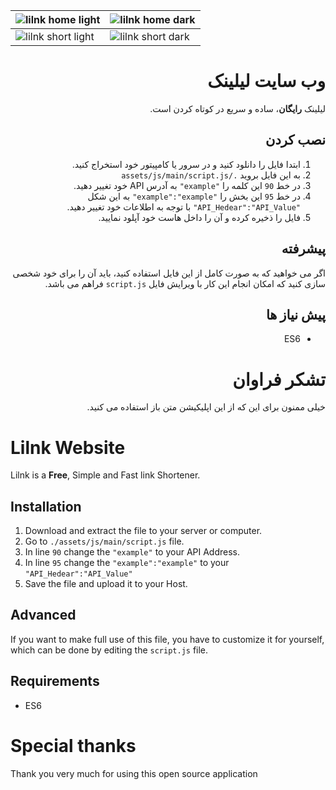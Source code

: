 
| ![lilnk home light](https://s19.picofile.com/file/8434270376/lilnk.png) | ![lilnk home dark](https://s18.picofile.com/file/8434270334/lilnkdark.png) |
|--|--|
| ![lilnk short light](https://s19.picofile.com/file/8434270100/lilnk2.png) | ![lilnk short dark](https://s19.picofile.com/file/8434270326/lilnk2dark.png) |


<div dir="rtl">

# وب سایت لیلینک
لیلینک **رایگان**، ساده و سریع در کوتاه کردن است.

## نصب کردن
1. ابتدا فایل را دانلود کنید و در سرور یا کامپیتور خود استخراج کنید.
2. به این فایل بروید `./assets/js/main/script.js`
3. در خط `90` این کلمه را `"example"` به آدرس API خود تغییر دهید.
4. در خط `95` این بخش را `"example":"example"` به این شکل `"API_Hedear":"API_Value"` با توجه به اطلاعات خود تغییر دهید.
5. فایل را ذخیره کرده و آن را داخل هاست خود آپلود نمایید.

## پیشرفته
اگر می خواهید که به صورت کامل از این فایل استفاده کنید، باید آن را برای خود شخصی سازی کنید که امکان  انجام این کار با ویرایش فایل `script.js` فراهم می باشد.

## پیش نیاز ها
- ES6

# تشکر فراوان
خیلی ممنون برای این که از این اپلیکیشن متن باز استفاده می کنید.

<div dir="ltr">

# Lilnk Website
Lilnk is a **Free**, Simple and Fast link Shortener.

## Installation
1. Download and extract the file to your server or computer.
2. Go to `./assets/js/main/script.js` file.
3. In line `90` change the `"example"` to your API Address.
4. In line `95` change the `"example":"example"` to your `"API_Hedear":"API_Value"`
5. Save the file and upload it to your Host.

## Advanced
If you want to make full use of this file, you have to customize it for yourself, which can be done by editing the `script.js` file.

## Requirements
- ES6

# Special thanks
Thank you very much for using this open source application
